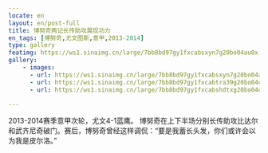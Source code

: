 ```yaml
---
locate: en
layout: en/post-full
title: 博努奇两记长传助攻展现功力
en_tags: [博努奇,尤文图斯,意甲,2013-2014]
type: gallery
featimg: https://ws1.sinaimg.cn/large/7bb8bd97gy1fxcabsxyn7g20bo04au0x.gif
gallery:
    - images:
      - url: https://ws1.sinaimg.cn/large/7bb8bd97gy1fxcabsxyn7g20bo04au0x.gif
      - url: https://ws1.sinaimg.cn/large/7bb8bd97gy1fxcabtra39g20bo04qnpe.gif
      - url: https://ws1.sinaimg.cn/large/7bb8bd97gy1fxcabshdtxg20bo04o1kz.gif
     
---
```


2013-2014赛季意甲次轮，尤文4-1蓝鹰。
博努奇在上下半场分别长传助攻比达尔和武齐尼奇破门。赛后，博努奇曾经这样调侃：“要是我蓄长头发，你们或许会以为我是皮尔洛。”